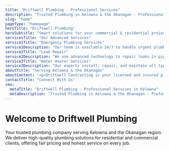 ```yaml
---
title: "Driftwell Plumbing - Professional Services"
description: "Trusted Plumbing in Kelowna & the Okanagan - Professional plumbing, installation & repair services you can trust."
slug: "home"
pageType: "homepage"
heroTitle: "Driftwell Plumbing"
heroSubtitle: "Smart solutions for your commercial & residential projects."
servicesTitle: "Our Advanced Services"
service1Title: "Emergency Plumbing Services"
service1Description: "Our team is available 24/7 to handle urgent plumbing issues, providing fast and dependable solutions to prevent property damage and restore your peace of mind."
service2Title: "Leak Repair"
service2Description: "We use advanced technology to repair leaks in pipes, fixtures, and walls. Our services help prevent costly water damage and keep your plumbing system running efficiently."
service3Title: "Water Heater Services"
service3Description: "Our experts install, repair, and maintain all types of water heaters, including tankless and traditional models. We ensure you have reliable hot water and address issues like inconsistent temperatures or system failures."
aboutTitle: "Serving Kelowna & the Okanagan"
aboutContent: "<p>Driftwell Contracting is your licensed and insured plumbing company serving Kelowna and the Okanagan region. We deliver high-quality plumbing solutions for residential and commercial clients, offering fair pricing and honest service on every job.</p><p>Our experienced team handles everything from emergency repairs and leak detection to full bathroom and kitchen renovations, water heater services, and more. Contact us today for professional plumbing services you can trust in Kelowna and the Okanagan.</p>"
contactTitle: "Connect With Us"
seo:
  metaTitle: "Driftwell Plumbing - Professional Services in Kelowna"
  metaDescription: "Trusted Plumbing in Kelowna & the Okanagan - Professional plumbing, installation & repair services you can trust."
---
```


# Welcome to Driftwell Plumbing

Your trusted plumbing company serving Kelowna and the Okanagan region. We deliver high-quality plumbing solutions for residential and commercial clients, offering fair pricing and honest service on every job.